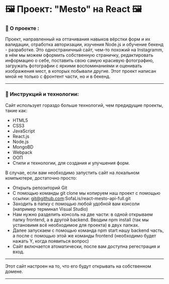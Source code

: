 # :framed_picture: Проект: "Mesto" на React :framed_picture:

### :page_facing_up: О проекте :

Проект, направленный на оттачивания навыков вёрстки форм и их валидации, отработка авторизации, изучения Node.js и обучение бекенд - разработке.
Это одностраничный сайт, чем-то похожий на Instagramm, в нём мы можем оформить собственную страничку, редактировать информацию о себе, поставить свою самую красивую фотографию, загружать фотографии с яркими воспоминаниями и оценивать изображения мест, в которых побывали другие.
Этот проект написан мной не только с фронтент части, но и в бекенд. 

___

### :open_book: Инструкций и технологии:
Сайт использует гораздо больше технологий, чем предидущие проекты, такие как:
- HTML5
- CSS3
- JavaScript
- React.js
- Node.js
- MongoBD
- Webpack
- ООП
- Стили и технологии, для создания и улучшения форм.

В случае, если вам необходимо запустить сайт на локальном компьютере, достаточно просто:
- Открыть репозиторий Git
- С помощью команды git clone мы копируем наш проект с помощью ссылки: git@github.com:SofaLis/react-mesto-api-full.git
- Заходить в папку с помощью любой удобной вам консоли (например терминал Visual Studio)
- Нам нужно разделить консоль на две части: в одной открываем папку frontend, а в другой backend. Вводим npm install (так мы установимя всё необходимое для проекта) в двух папках.
- Далее запускаем с помощью команда npm start нашу backend часть, а после с помощью  этой же команды frontend (необходимо будет нажать Y, когда появиться вопрос)
- Сайт включается атоматически, после вам доступна регестрация и вход.

___

Этот сайт настроен на то, что его будут открывать на собственном домене.

___
